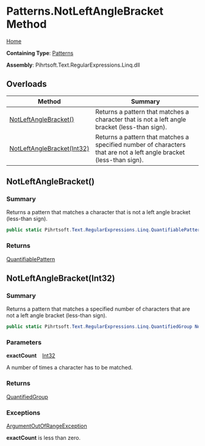 # Patterns\.NotLeftAngleBracket Method

[Home](../../../../../../README.md)

**Containing Type**: [Patterns](../README.md)

**Assembly**: Pihrtsoft\.Text\.RegularExpressions\.Linq\.dll

## Overloads

| Method | Summary |
| ------ | ------- |
| [NotLeftAngleBracket()](#Pihrtsoft_Text_RegularExpressions_Linq_Patterns_NotLeftAngleBracket) | Returns a pattern that matches a character that is not a left angle bracket \(less\-than sign\)\. |
| [NotLeftAngleBracket(Int32)](#Pihrtsoft_Text_RegularExpressions_Linq_Patterns_NotLeftAngleBracket_System_Int32_) | Returns a pattern that matches a specified number of characters that are not a left angle bracket \(less\-than sign\)\. |

## NotLeftAngleBracket\(\) <a name="Pihrtsoft_Text_RegularExpressions_Linq_Patterns_NotLeftAngleBracket"></a>

### Summary

Returns a pattern that matches a character that is not a left angle bracket \(less\-than sign\)\.

```csharp
public static Pihrtsoft.Text.RegularExpressions.Linq.QuantifiablePattern NotLeftAngleBracket()
```

### Returns

[QuantifiablePattern](../../QuantifiablePattern/README.md)

## NotLeftAngleBracket\(Int32\) <a name="Pihrtsoft_Text_RegularExpressions_Linq_Patterns_NotLeftAngleBracket_System_Int32_"></a>

### Summary

Returns a pattern that matches a specified number of characters that are not a left angle bracket \(less\-than sign\)\.

```csharp
public static Pihrtsoft.Text.RegularExpressions.Linq.QuantifiedGroup NotLeftAngleBracket(int exactCount)
```

### Parameters

**exactCount** &ensp; [Int32](https://docs.microsoft.com/en-us/dotnet/api/system.int32)

A number of times a character has to be matched\.

### Returns

[QuantifiedGroup](../../QuantifiedGroup/README.md)

### Exceptions

[ArgumentOutOfRangeException](https://docs.microsoft.com/en-us/dotnet/api/system.argumentoutofrangeexception)

**exactCount** is less than zero\.

